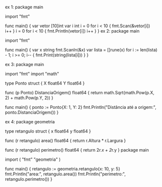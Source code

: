 ex 1:
package main

import "fmt"

func main() {
    var vetor [10]int
    var i int
    i = 0
    for i < 10 {
        fmt.Scan(&vetor[i])
        i++
    }
    i = 0
    for i < 10 {
        fmt.Println(vetor[i])
        i++
    }
}
ex 2:
package main

import "fmt"


func main() {
  var x string
  fmt.Scanln(&x)
  var lista = []rune(x)
  for i := len(lista) - 1; i  >= 0; i-- {
    fmt.Print(string(lista[i]))
  }
}

ex 3:
package main

import "fmt"
import "math"

type Ponto struct {
  X float64
  Y float64
}

func (p Ponto) DistanciaOrigem() float64 {
    return math.Sqrt(math.Pow(p.X, 2) + math.Pow(p.Y, 2))
}

func main() {
    ponto := Ponto{X: 1, Y: 2}
    fmt.Println("Distância até a origem:", ponto.DistanciaOrigem())
}


ex 4:
package geometria

type retangulo struct {
    x  float64
    y float64
}

func (r retangulo) area() float64 {
    return r.Altura * r.Largura
}

func (r retangulo) perimetro() float64 {
    return 2*r.x + 2*r.y
}
package main

import (
    "fmt"
    "geometria"
)

func main() {
    retangulo := geometria.retangulo{x: 10, y: 5}
    fmt.Println("area:", retangulo.area())
    fmt.Println("perimetro:", retangulo.perimetro())
}
